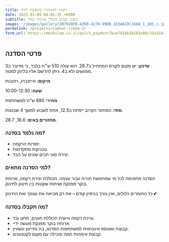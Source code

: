 ```yaml
---
title: רקמה לאימהות בחופשת לידה
date: 2025-01-09 08:01:35 +0300
subtitle: מפגש שבועי הכולל ארוחת בוקר
image: '/images/gallery/2B7920FB-A3D0-4279-99DB-1E3A6CDC1660_1_105_c.jpeg'
permalink: /projects/sadnat-rikma-2/
form_url: https://meshulam.co.il/quick_payment?b=e701bb2b183a80c33a318a50d941cfbc
---
```


## פרטי הסדנה

**עדכון:** יש מקום לקורס המתחיל ב28.7. הוא עולה 510 ש״ח בלבד, כי מדובר ב3 מפגשים ולא ב4. ניתן להרשם אליו בלינק למטה. 

**מיקום:** אייזנברג, רחובות  

**שעה:** 10:00-12:30 

**מחיר:** 680 ש"ח למשתתפת  

**מתי:** המחזור הקרוב  ייפתח ב12.5, אחת לשבוע למשך 4 שבועות.

**מחזורים באים:** 16.6, 28.7.

### מה נלמד בסדנה?

- יסודות הרקמה.
- טכניקות מתקדמות.
- יצירת סוגי תכים שונים על הבד.

### למי הסדנה מתאים?

הסדנה מתאימה לכל מי שמחפשת חווייה עבור עצמה. הכוללת יצירת רקמה, ארוחת בוקר מפנקת ושיחות שקטות בין תינוק לתינוק.

כל החומרים כלולים, ואין צורך בניסיון קודם – את רק מביאה את עצמך ואת התינוק 💕

### מה תקבלו בסדנה?

- ערכת רקמה אישית הכוללת חוטים, מחט ובד.
- ארוחת בוקר מפנקת מעשה ידיי.
- קבוצת וואטספ אינטימית למשתתפות הסדנא, בה נתייעץ ונשוויץ.
-  קבוצת אימהות חמה ומכילה עם מקום לקטנטנים.

